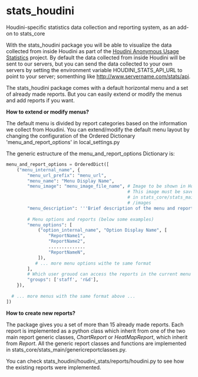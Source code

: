 stats_houdini
=============

Houdini-specific statistics data collection and reporting system, as an add-on to stats_core

With the stats_houdini package you will be able to visualize the data collected from inside Houdini as part of the [Houdini Anonymous Usage Statistics](http://www.sidefx.com/index.php?option=com_content&task=view&id=2686) project. By default the data collected from inside Houdini will be sent to our servers, but you can send the data collected to your own servers by setting the environment variable HOUDINI_STATS_API_URL to point to your server; somenthing like http://www.servername.com/stats/api.  


The stats_houdini package comes with a default horizontal menu and a set of already made reports. But you can easily extend or modify the menus and add reports if you want. 


**How to extend or modify menus?**

The default menu is divided by report categories based on the information we collect from Houdini. You can extend/modify the default menu layout by changing the configuration of the Ordered Dictionary 'menu_and_report_options' in local_settings.py

The generic estructure of the menu_and_report_options Dictionary is:

```python
menu_and_report_options = OrderedDict([
    ("menu_internal_name", {
        "menu_url_prefix": "menu_url",
        "menu_name": "Menu Display Name",
        "menu_image": "menu_image_file_name", # Image to be shown in Home page. 
                                              # This image must be saved first 
                                              # in stats_core/stats_main/static
                                              # /images  
        "menu_description": '''Brief description of the menu and reports in it.''',
        
        # Menu options and reports (below some examples)
        "menu_options": [
            ("option_internal_name", "Option Display Name", [
                "ReportName1",
                "ReportName2",
                ..............
                "ReportNameN",
            ]),
           # ... more menu options withe te same format
        ],
        # Which user grouod can access the reports in the current menu
        "groups": ['staff', 'r&d'],
    }),  
    
  # ... more menus with the same format above ...
])

```

**How to create new reports?**

The package gives you a set of more than 15 already made reports. Each report is implemented as a python class which inherit from one of the two main report generic classes, _ChartReport_ or _HeatMapReport_, which inherit from _Report_. All the generic report classes and functions are implemented in stats_core/stats_main/genericreportclasses.py.

You can check stats_houdini/houdini_stats/reports/houdini.py to see how the existing reports were implemented.  










